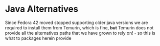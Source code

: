 # Java Alternatives

Since Fedora 42 moved stopped supporting older java versions we are required to install them from Temurin, which is fine, **but** Temurin does not provide all the alternatives paths that we have grown to rely on! - so this is what to packages herein provide

